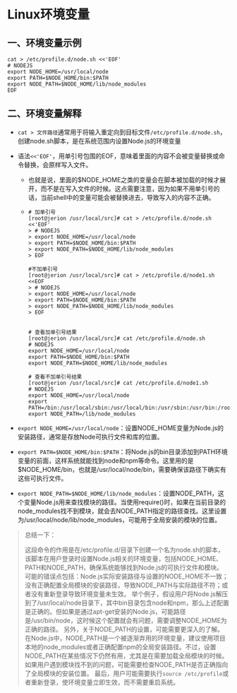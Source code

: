# Linux环境变量

## 一、环境变量示例

```
cat > /etc/profile.d/node.sh <<'EOF'
# NODEJS
export NODE_HOME=/usr/local/node
export PATH=$NODE_HOME/bin:$PATH
export NODE_PATH=$NODE_HOME/lib/node_modules
EOF
```

## 二、环境变量解释

- `cat > 文件路径`通常用于将输入重定向到目标文件`/etc/profile.d/node.sh`，创建node.sh脚本，是在系统范围内设置Node.js的环境变量

- 语法`<<'EOF'`，用单引号包围的EOF，意味着里面的内容不会被变量替换或命令替换，会原样写入文件。

  - 也就是说，里面的$NODE_HOME之类的变量会在脚本被加载的时候才展开，而不是在写入文件的时候。这点需要注意，因为如果不用单引号的话，当前shell中的变量可能会被替换进去，导致写入的内容不正确。

  - ```
    # 加单引号
    [root@jerion /usr/local/src]# cat > /etc/profile.d/node.sh <<'EOF'
    > # NODEJS
    > export NODE_HOME=/usr/local/node
    > export PATH=$NODE_HOME/bin:$PATH
    > export NODE_PATH=$NODE_HOME/lib/node_modules
    > EOF
    
    #不加单引号
    [root@jerion /usr/local/src]# cat > /etc/profile.d/node1.sh <<EOF
    > # NODEJS
    > export NODE_HOME=/usr/local/node
    > export PATH=$NODE_HOME/bin:$PATH
    > export NODE_PATH=$NODE_HOME/lib/node_modules
    > EOF
    
    
    # 查看加单引号结果
    [root@jerion /usr/local/src]# cat /etc/profile.d/node.sh
    # NODEJS
    export NODE_HOME=/usr/local/node
    export PATH=$NODE_HOME/bin:$PATH
    export NODE_PATH=$NODE_HOME/lib/node_modules
    
    # 查看不加单引号结果
    [root@jerion /usr/local/src]# cat /etc/profile.d/node1.sh
    # NODEJS
    export NODE_HOME=/usr/local/node
    export PATH=/bin:/usr/local/sbin:/usr/local/bin:/usr/sbin:/usr/bin:/root/bin
    export NODE_PATH=/lib/node_modules
    ```

- `export NODE_HOME=/usr/local/node`：设置NODE_HOME变量为Node.js的安装路径，通常是存放Node可执行文件和库的位置。

- `export PATH=$NODE_HOME/bin:$PATH`：将Node.js的bin目录添加到PATH环境变量的前面，这样系统就能找到node和npm等命令。这里用的是$NODE_HOME/bin，也就是/usr/local/node/bin，需要确保该路径下确实有这些可执行文件。

- `export NODE_PATH=$NODE_HOME/lib/node_modules`：设置NODE_PATH，这个变量Node.js用来查找模块的路径。当使用require()时，如果在当前目录的node_modules找不到模块，就会去NODE_PATH指定的路径查找。这里设置为/usr/local/node/lib/node_modules，可能用于全局安装的模块的位置。

> 总结一下：
>
> 这段命令的作用是在/etc/profile.d/目录下创建一个名为node.sh的脚本，该脚本在用户登录时设置Node.js相关的环境变量，包括NODE_HOME、PATH和NODE_PATH，确保系统能够找到Node.js的可执行文件和模块。
>  可能的错误点包括：Node.js实际安装路径与设置的NODE_HOME不一致；没有正确配置全局模块的安装路径，导致NODE_PATH与实际路径不符；或者没有重新登录导致环境变量未生效。
>  举个例子，假设用户将Node.js解压到了/usr/local/node目录下，其中bin目录包含node和npm，那么上述配置是正确的。但如果是通过apt-get安装的Node.js，可能路径是/usr/bin/node，这时候这个配置就会有问题，需要调整NODE_HOME为正确的路径。
>  另外，关于NODE_PATH的设置，可能需要更深入的了解。在Node.js中，NODE_PATH是一个被逐渐弃用的环境变量，建议使用项目本地的node_modules或者正确配置npm的全局安装路径。不过，设置NODE_PATH在某些情况下仍然有用，尤其是在需要加载全局模块的时候。如果用户遇到模块找不到的问题，可能需要检查NODE_PATH是否正确指向了全局模块的安装位置。
>  最后，用户可能需要执行`source /etc/profile`或者重新登录，使环境变量立即生效，而不需要重启系统。